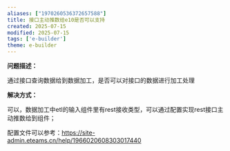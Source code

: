 ```yaml
---
aliases: ["1970260536372657588"]
title: 接口主动推数给e10是否可以支持
created: 2025-07-15
modified: 2025-07-15
tags: ['e-builder']
theme: e-builder
---
```


**问题描述：**

通过接口查询数据给到数据加工，是否可以对接口的数据进行加工处理

**解决方式：**

可以，数据加工中etl的输入组件里有rest接收类型，可以通过配置实现rest接口主动推数给到组件；

配置文件可以参考：https://site-admin.eteams.cn/help/1966020608303017440